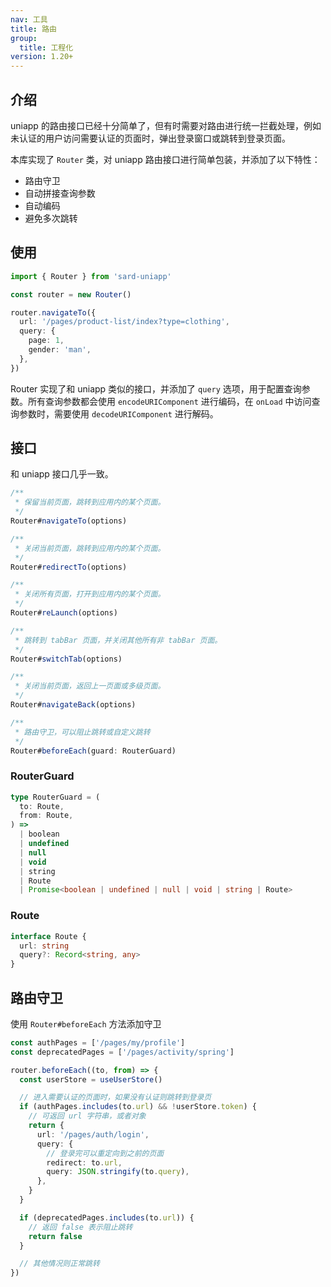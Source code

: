 ```yaml
---
nav: 工具
title: 路由
group:
  title: 工程化
version: 1.20+
---
```


## 介绍

uniapp 的路由接口已经十分简单了，但有时需要对路由进行统一拦截处理，例如未认证的用户访问需要认证的页面时，弹出登录窗口或跳转到登录页面。

本库实现了 `Router` 类，对 uniapp 路由接口进行简单包装，并添加了以下特性：

- 路由守卫
- 自动拼接查询参数
- 自动编码
- 避免多次跳转

## 使用

```ts
import { Router } from 'sard-uniapp'

const router = new Router()

router.navigateTo({
  url: '/pages/product-list/index?type=clothing',
  query: {
    page: 1,
    gender: 'man',
  },
})
```

Router 实现了和 uniapp 类似的接口，并添加了 `query` 选项，用于配置查询参数。所有查询参数都会使用 `encodeURIComponent` 进行编码，在 `onLoad` 中访问查询参数时，需要使用 `decodeURIComponent` 进行解码。

## 接口

和 uniapp 接口几乎一致。

```ts
/**
 * 保留当前页面，跳转到应用内的某个页面。
 */
Router#navigateTo(options)

/**
 * 关闭当前页面，跳转到应用内的某个页面。
 */
Router#redirectTo(options)

/**
 * 关闭所有页面，打开到应用内的某个页面。
 */
Router#reLaunch(options)

/**
 * 跳转到 tabBar 页面，并关闭其他所有非 tabBar 页面。
 */
Router#switchTab(options)

/**
 * 关闭当前页面，返回上一页面或多级页面。
 */
Router#navigateBack(options)

/**
 * 路由守卫，可以阻止跳转或自定义跳转
 */
Router#beforeEach(guard: RouterGuard)
```

### RouterGuard

```ts
type RouterGuard = (
  to: Route,
  from: Route,
) =>
  | boolean
  | undefined
  | null
  | void
  | string
  | Route
  | Promise<boolean | undefined | null | void | string | Route>
```

### Route

```ts
interface Route {
  url: string
  query?: Record<string, any>
}
```

## 路由守卫

使用 `Router#beforeEach` 方法添加守卫

```ts
const authPages = ['/pages/my/profile']
const deprecatedPages = ['/pages/activity/spring']

router.beforeEach((to, from) => {
  const userStore = useUserStore()

  // 进入需要认证的页面时，如果没有认证则跳转到登录页
  if (authPages.includes(to.url) && !userStore.token) {
    // 可返回 url 字符串，或者对象
    return {
      url: '/pages/auth/login',
      query: {
        // 登录完可以重定向到之前的页面
        redirect: to.url,
        query: JSON.stringify(to.query),
      },
    }
  }

  if (deprecatedPages.includes(to.url)) {
    // 返回 false 表示阻止跳转
    return false
  }

  // 其他情况则正常跳转
})
```

